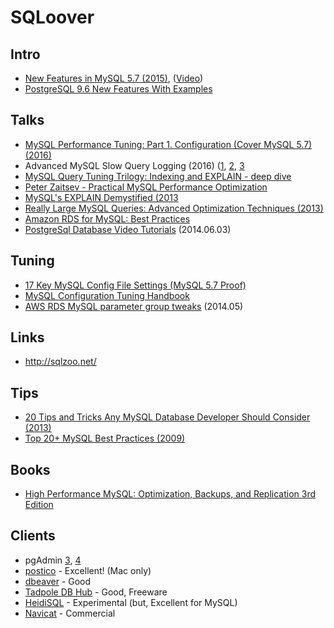 # SQLoover

## Intro
- [New Features in MySQL 5.7 (2015)](http://fiercesw.com/wp-content/uploads/2016/01/Whats-New-in-MySQL-5.7-1.pdf), ([Video](https://www.youtube.com/watch?v=dR2Uo97MQW8))
- [PostgreSQL 9.6 New Features With Examples](https://community.hpe.com/hpeb/attachments/hpeb/JapanEnterpriseTopics/198/1/PostgreSQL%209.6%20New%20Features%20en%2020160606-1.pdf)

## Talks
- [MySQL Performance Tuning: Part 1. Configuration (Cover MySQL 5.7) (2016)](https://www.youtube.com/watch?v=0CqMv0ucqFA)
- Advanced MySQL Slow Query Logging (2016) ([1](https://www.youtube.com/watch?v=noFn2sgQiNw), [2](https://www.youtube.com/watch?v=INovio_FuTU), [3](https://www.youtube.com/watch?v=f6fiy_dVYxw)
- [MySQL Query Tuning Trilogy: Indexing and EXPLAIN - deep dive](https://www.youtube.com/watch?v=01b3gQ_utO4)
- [Peter Zaitsev - Practical MySQL Performance Optimization](https://www.youtube.com/watch?v=SCoJID7TeDg)
- [MySQL's EXPLAIN Demystified (2013](https://www.youtube.com/watch?v=ZoLoIFW1H6g)
- [Really Large MySQL Queries: Advanced Optimization Techniques (2013)](https://www.youtube.com/watch?v=mCbyb14PoLk)
- [Amazon RDS for MySQL: Best Practices](https://www.youtube.com/watch?v=eHg8LD5KNC0)
- [PostgreSql Database Video Tutorials](https://www.youtube.com/playlist?list=PLFRIKEguV54bgwAcgFiOs5GMo3q2DhVDj) (2014.06.03)

## Tuning
- [17 Key MySQL Config File Settings (MySQL 5.7 Proof)](http://www.speedemy.com/17-key-mysql-config-file-settings-mysql-5-7-proof/)
- [MySQL Configuration Tuning Handbook](http://www.speedemy.com/mysql-configuration-tuning-handbook/)
- [AWS RDS MySQL parameter group tweaks](https://gist.github.com/magnetikonline/01d9542a4d9e90472839) (2014.05)

## Links
- http://sqlzoo.net/

## Tips
- [20 Tips and Tricks Any MySQL Database Developer Should Consider (2013)](https://onextrapixel.com/20-tips-and-tricks-any-mysql-database-developer-should-consider/)
- [Top 20+ MySQL Best Practices (2009)](https://code.tutsplus.com/tutorials/top-20-mysql-best-practices--net-7855)

## Books
- [High Performance MySQL: Optimization, Backups, and Replication 3rd Edition](https://www.amazon.com/High-Performance-MySQL-Optimization-Replication/dp/1449314287)

## Clients
- pgAdmin [3](https://www.postgresql.org/ftp/pgadmin3/), [4](https://www.pgadmin.org/)
- [postico](https://eggerapps.at/postico/) - Excellent! (Mac only)
- [dbeaver](http://dbeaver.jkiss.org/) - Good
- [Tadpole DB Hub](https://github.com/hangum/TadpoleForDBTools) - Good, Freeware
- [HeidiSQL](https://www.heidisql.com/) - Experimental (but, Excellent for MySQL)
- [Navicat](https://www.navicat.com/) - Commercial
